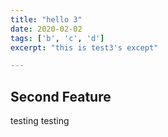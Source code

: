 ```yaml
---
title: "hello 3"
date: 2020-02-02
tags: ['b', 'c', 'd']
excerpt: "this is test3's except"

---
```


## Second Feature

testing testing